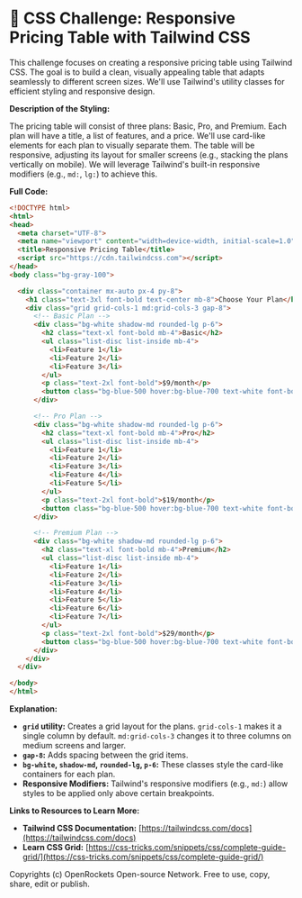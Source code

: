 # 🐞 CSS Challenge:  Responsive Pricing Table with Tailwind CSS


This challenge focuses on creating a responsive pricing table using Tailwind CSS.  The goal is to build a clean, visually appealing table that adapts seamlessly to different screen sizes.  We'll use Tailwind's utility classes for efficient styling and responsive design.

**Description of the Styling:**

The pricing table will consist of three plans: Basic, Pro, and Premium. Each plan will have a title, a list of features, and a price.  We'll use card-like elements for each plan to visually separate them. The table will be responsive, adjusting its layout for smaller screens (e.g., stacking the plans vertically on mobile). We will leverage Tailwind's built-in responsive modifiers (e.g., `md:`, `lg:`) to achieve this.

**Full Code:**

```html
<!DOCTYPE html>
<html>
<head>
  <meta charset="UTF-8">
  <meta name="viewport" content="width=device-width, initial-scale=1.0">
  <title>Responsive Pricing Table</title>
  <script src="https://cdn.tailwindcss.com"></script>
</head>
<body class="bg-gray-100">

  <div class="container mx-auto px-4 py-8">
    <h1 class="text-3xl font-bold text-center mb-8">Choose Your Plan</h1>
    <div class="grid grid-cols-1 md:grid-cols-3 gap-8">
      <!-- Basic Plan -->
      <div class="bg-white shadow-md rounded-lg p-6">
        <h2 class="text-xl font-bold mb-4">Basic</h2>
        <ul class="list-disc list-inside mb-4">
          <li>Feature 1</li>
          <li>Feature 2</li>
          <li>Feature 3</li>
        </ul>
        <p class="text-2xl font-bold">$9/month</p>
        <button class="bg-blue-500 hover:bg-blue-700 text-white font-bold py-2 px-4 rounded">Sign Up</button>
      </div>

      <!-- Pro Plan -->
      <div class="bg-white shadow-md rounded-lg p-6">
        <h2 class="text-xl font-bold mb-4">Pro</h2>
        <ul class="list-disc list-inside mb-4">
          <li>Feature 1</li>
          <li>Feature 2</li>
          <li>Feature 3</li>
          <li>Feature 4</li>
          <li>Feature 5</li>
        </ul>
        <p class="text-2xl font-bold">$19/month</p>
        <button class="bg-blue-500 hover:bg-blue-700 text-white font-bold py-2 px-4 rounded">Sign Up</button>
      </div>

      <!-- Premium Plan -->
      <div class="bg-white shadow-md rounded-lg p-6">
        <h2 class="text-xl font-bold mb-4">Premium</h2>
        <ul class="list-disc list-inside mb-4">
          <li>Feature 1</li>
          <li>Feature 2</li>
          <li>Feature 3</li>
          <li>Feature 4</li>
          <li>Feature 5</li>
          <li>Feature 6</li>
          <li>Feature 7</li>
        </ul>
        <p class="text-2xl font-bold">$29/month</p>
        <button class="bg-blue-500 hover:bg-blue-700 text-white font-bold py-2 px-4 rounded">Sign Up</button>
      </div>
    </div>
  </div>

</body>
</html>
```

**Explanation:**

*   **`grid` utility:**  Creates a grid layout for the plans.  `grid-cols-1` makes it a single column by default. `md:grid-cols-3` changes it to three columns on medium screens and larger.
*   **`gap-8`:** Adds spacing between the grid items.
*   **`bg-white`, `shadow-md`, `rounded-lg`, `p-6`:**  These classes style the card-like containers for each plan.
*   **Responsive Modifiers:**  Tailwind's responsive modifiers (e.g., `md:`) allow styles to be applied only above certain breakpoints.


**Links to Resources to Learn More:**

*   **Tailwind CSS Documentation:** [https://tailwindcss.com/docs](https://tailwindcss.com/docs)
*   **Learn CSS Grid:** [https://css-tricks.com/snippets/css/complete-guide-grid/](https://css-tricks.com/snippets/css/complete-guide-grid/)


Copyrights (c) OpenRockets Open-source Network. Free to use, copy, share, edit or publish.

